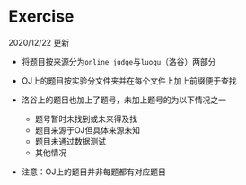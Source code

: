 # Exercise

2020/12/22 更新

+ 将题目按来源分为`online judge`与`luogu`（洛谷）两部分
+ OJ上的题目按实验分文件夹并在每个文件上加上前缀便于查找
+ 洛谷上的题目也加上了题号，未加上题号的为以下情况之一
  + 题号暂时未找到或未来得及找
  + 题目来源于OJ但具体来源未知
  + 题目未通过数据测试
  + 其他情况

+ 注意：OJ上的题目并非每题都有对应题目